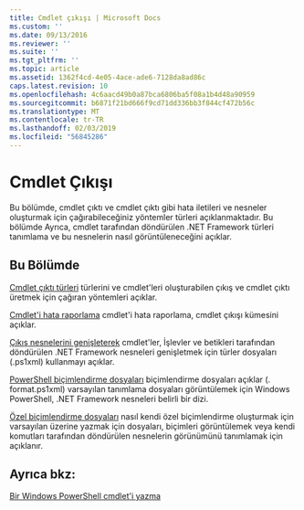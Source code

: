 ```yaml
---
title: Cmdlet çıkışı | Microsoft Docs
ms.custom: ''
ms.date: 09/13/2016
ms.reviewer: ''
ms.suite: ''
ms.tgt_pltfrm: ''
ms.topic: article
ms.assetid: 1362f4cd-4e05-4ace-ade6-7128da8ad86c
caps.latest.revision: 10
ms.openlocfilehash: 4c6aacd49b0a87bca6806ba5f08a1b4d48a90959
ms.sourcegitcommit: b6871f21bd666f9cd71dd336bb3f844cf472b56c
ms.translationtype: MT
ms.contentlocale: tr-TR
ms.lasthandoff: 02/03/2019
ms.locfileid: "56845286"
---
```

# <a name="cmdlet-output"></a>Cmdlet Çıkışı

Bu bölümde, cmdlet çıktı ve cmdlet çıktı gibi hata iletileri ve nesneler oluşturmak için çağırabileceğiniz yöntemler türleri açıklanmaktadır. Bu bölümde Ayrıca, cmdlet tarafından döndürülen .NET Framework türleri tanımlama ve bu nesnelerin nasıl görüntüleneceğini açıklar.

## <a name="in-this-section"></a>Bu Bölümde

[Cmdlet çıktı türleri](./types-of-cmdlet-output.md) türlerini ve cmdlet'leri oluşturabilen çıkış ve cmdlet çıktı üretmek için çağıran yöntemleri açıklar.

[Cmdlet'i hata raporlama](./cmdlet-error-reporting.md) cmdlet'i hata raporlama, cmdlet çıkışı kümesini açıklar.

[Çıkış nesnelerini genişleterek](./extending-output-objects.md) cmdlet'ler, İşlevler ve betikleri tarafından döndürülen .NET Framework nesneleri genişletmek için türler dosyaları (.ps1xml) kullanmayı açıklar.

[PowerShell biçimlendirme dosyaları](../format/powershell-formatting-files.md) biçimlendirme dosyaları açıklar (. format.ps1xml) varsayılan tanımlama dosyaları görüntülemek için Windows PowerShell, .NET Framework nesneleri belirli bir dizi.

[Özel biçimlendirme dosyaları](./custom-formatting-files.md) nasıl kendi özel biçimlendirme oluşturmak için varsayılan üzerine yazmak için dosyaları, biçimleri görüntülemek veya kendi komutları tarafından döndürülen nesnelerin görünümünü tanımlamak için açıklanır.

## <a name="see-also"></a>Ayrıca bkz:

[Bir Windows PowerShell cmdlet'i yazma](./writing-a-windows-powershell-cmdlet.md)
